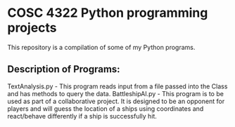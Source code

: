 # COSC 4322 Python programming projects

This repository is a compilation of some of my Python programs.

## Description of Programs:

TextAnalysis.py - This program reads input from a file passed into the Class and has methods to query the data.
BattleshipAI.py - This program is to be used as part of a collaborative 
project. It is designed to be an opponent for players and will guess 
the location of a ships using coordinates and 
react/behave differently if a ship is successfully hit.
